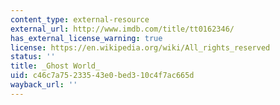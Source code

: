 ```yaml
---
content_type: external-resource
external_url: http://www.imdb.com/title/tt0162346/
has_external_license_warning: true
license: https://en.wikipedia.org/wiki/All_rights_reserved
status: ''
title: _Ghost World_
uid: c46c7a75-2335-43e0-bed3-10c4f7ac665d
wayback_url: ''
---
```

